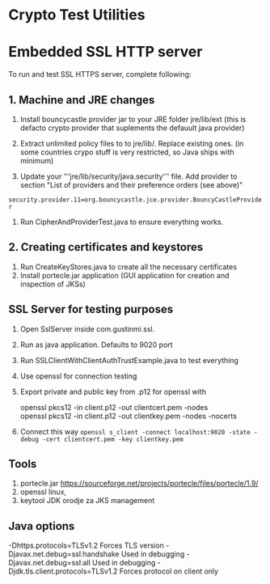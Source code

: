 Crypto Test Utilities
==========================

# Embedded SSL HTTP server

To run and test SSL HTTPS server, complete following:

## 1. Machine and JRE changes

1. Install bouncycastle provider jar to your JRE folder jre/lib/ext   (this is defacto crypto provider that suplements the defauult java provider)

1. Extract unlimited policy files to to jre/lib/. Replace existing ones. (in some countries crypo stuff is very restricted, so Java ships with minimum) 

1. Update your '''jre/lib/security/java.security''' file. Add provider to section "List of providers and their preference orders (see above)"

`security.provider.11=org.bouncycastle.jce.provider.BouncyCastleProvider`

1. Run CipherAndProviderTest.java to ensure everything works.

## 2. Creating certificates and keystores 

1. Run CreateKeyStores.java to create all the necessary certificates 
1. Install portecle.jar application (GUI application for creation and inspection of JKSs)

## SSL Server for testing purposes

1. Open SslServer inside com.gustinmi.ssl.
1. Run as java application. Defaults to 9020 port
1. Run SSLClientWithClientAuthTrustExample.java to test everything 
1. Use openssl for connection testing
1. Export private and public key from .p12 for openssl with

    openssl pkcs12 -in client.p12 -out clientcert.pem -nodes  
    openssl pkcs12 -in client.p12 -out clientkey.pem -nodes -nocerts

1. Connect this way `openssl s_client -connect localhost:9020 -state -debug -cert clientcert.pem -key clientkey.pem` 
  


## Tools 

1. portecle.jar    https://sourceforge.net/projects/portecle/files/portecle/1.9/
1. openssl         linux,
1. keytool  JDK orodje za JKS management 

## Java options

-Dhttps.protocols=TLSv1.2    Forces TLS version
-Djavax.net.debug=ssl:handshake  Used in debugging
-Djavax.net.debug=ssl:all  Used in debugging
-Djdk.tls.client.protocols=TLSv1.2  Forces protocol on client only




 